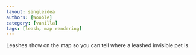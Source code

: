 ```yaml
---
layout: singleidea
authors: [Wooble]
category: [vanilla]
tags: [leash, map rendering]
---
```

Leashes show on the map so you can tell where a leashed invisible pet is.

